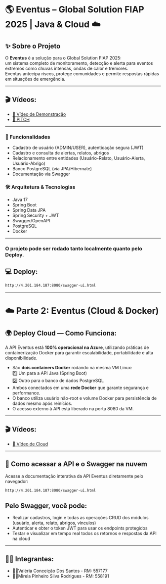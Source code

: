 # 🌎 Eventus – Global Solution FIAP 2025 | Java & Cloud ☁️

## ✨ Sobre o Projeto

O **Eventus** é a solução para o Global Solution FIAP 2025:  
um sistema completo de monitoramento, detecção e alerta para eventos extremos como chuvas intensas, ondas de calor e tremores.  
Eventus antecipa riscos, protege comunidades e permite respostas rápidas em situações de emergência.

---

## 🎬 Vídeos:

- [🔗 Vídeo de Demonstração](https://youtu.be/TF1KKYguWhs)
- [🔗 PITCH](https://youtu.be/OAyBGUx5pc8)

---

### 🚀 Funcionalidades
- Cadastro de usuário (ADMIN/USER), autenticação segura (JWT)
- Cadastro e consulta de alertas, relatos, abrigos
- Relacionamento entre entidades (Usuário-Relato, Usuário-Alerta, Usuário-Abrigo)
- Banco PostgreSQL (via JPA/Hibernate)
- Documentação via Swagger

### 🛠️ Arquitetura & Tecnologias
- Java 17
- Spring Boot
- Spring Data JPA
- Spring Security + JWT
- Swagger/OpenAPI
- PostgreSQL
- Docker

---
### O projeto pode ser rodado tanto localmente quanto pelo Deploy.

## 💻 Deploy:
```bash
http://4.201.184.187:8080/swagger-ui.html
```
---
# ☁️ Parte 2: Eventus (Cloud & Docker)

## 🌍 Deploy Cloud — Como Funciona:
A API Eventus está **100% operacional na Azure**, utilizando práticas de containerização Docker para garantir escalabilidade, portabilidade e alta disponibilidade.

- São **dois containers Docker** rodando na mesma VM Linux:  
  1️⃣ Um para a API Java (Spring Boot)  
  2️⃣ Outro para o banco de dados PostgreSQL  
- Ambos conectados em uma **rede Docker** que garante segurança e performance.
- O banco utiliza usuário não-root e volume Docker para persistência de dados mesmo após reinícios.
- O acesso externo à API está liberado na porta 8080 da VM.

---

## 🎬 Vídeos:

- [🔗 Vídeo de Cloud](https://youtu.be/tOTVxaakXTU)

---

## 🔎 Como acessar a API e o Swagger na nuvem
Acesse a documentação interativa da API Eventus diretamente pelo navegador:

```bash
http://4.201.184.187:8080/swagger-ui.html
```

## Pelo Swagger, você pode:
- Realizar cadastros, login e todas as operações CRUD dos módulos (usuário, alerta, relato, abrigos, vínculos)
- Autenticar e obter o token JWT para usar os endpoints protegidos
- Testar e visualizar em tempo real todos os retornos e respostas da API na cloud

---

## 👩‍💻 Integrantes: 
- 💁‍♀️Valéria Conceição Dos Santos - RM: 557177
- 💁‍♀️Mirela Pinheiro Silva Rodrigues - RM: 558191
